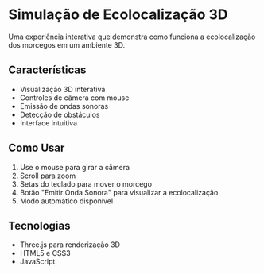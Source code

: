 # Simulação de Ecolocalização 3D

Uma experiência interativa que demonstra como funciona a ecolocalização dos morcegos em um ambiente 3D.

## Características

- Visualização 3D interativa
- Controles de câmera com mouse
- Emissão de ondas sonoras
- Detecção de obstáculos
- Interface intuitiva

## Como Usar

1. Use o mouse para girar a câmera
2. Scroll para zoom
3. Setas do teclado para mover o morcego
4. Botão "Emitir Onda Sonora" para visualizar a ecolocalização
5. Modo automático disponível

## Tecnologias

- Three.js para renderização 3D
- HTML5 e CSS3
- JavaScript 
